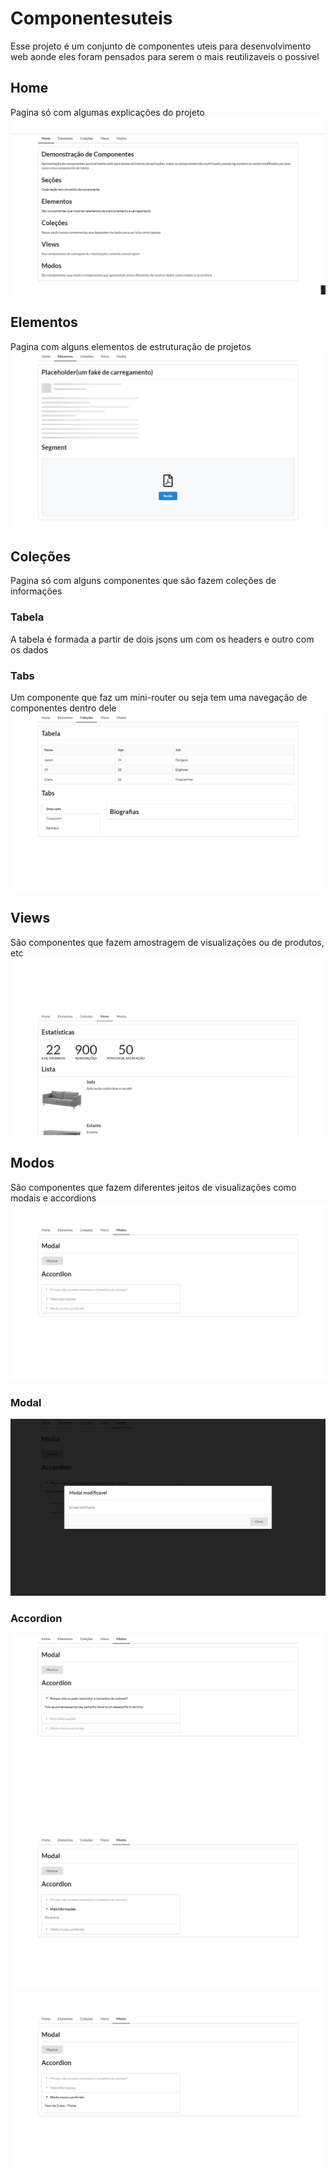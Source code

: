 # Componentesuteis
Esse projeto é um conjunto de componentes uteis para desenvolvimento web aonde eles foram pensados para serem o mais reutilizaveis o possivel
## Home
Pagina só com algumas explicações do projeto
<img src="./src/assets/images/home.png">

## Elementos
Pagina com alguns elementos de estruturação de projetos
<img src="./src/assets/images/elementos.png">

## Coleções
 Pagina só com alguns componentes que são fazem coleções de informações
 ### Tabela
 A tabela é formada a partir de dois jsons um com os headers e outro com os dados
 ### Tabs
Um componente que faz um mini-router ou seja tem uma navegação de componentes dentro dele 
<img src="./src/assets/images/colecoes.png"> 

## Views
São componentes que fazem amostragem de visualizações ou de produtos, etc
<img src="./src/assets/images/views.png">

## Modos
São componentes que fazem diferentes jeitos de visualizações como modais e accordions
<img src="./src/assets/images/modos-0.png">

### Modal
<img src="./src/assets/images/modal.png">

### Accordion
<img src="./src/assets/images/modos.png">
<img src="./src/assets/images/modos-1.png">
<img src="./src/assets/images/modos-2.png">